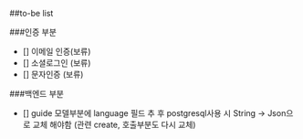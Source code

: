 ##to-be list

###인증 부분

- [] 이메일 인증(보류)
- [] 소셜로그인 (보류)
- [] 문자인증 (보류)

###백엔드 부분

- [] guide 모델부분에 language 필드 추 후 postgresql사용 시 String -> Json으로 교체 해야함 (관련 create, 호출부분도 다시 교체)
